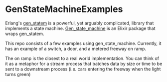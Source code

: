 # GenStateMachineExamples

Erlang's [gen_statem](http://erlang.org/documentation/doc-8.0-rc1/doc/design_principles/statem.html) is a powerful, yet arguably complicated, library that implements a state machine. [Gen_state_machine](https://github.com/antipax/gen_state_machine) is an Elixir package that wraps gen_statem.  

This repo consists of a few examples using gen_state_machine.  Currently, it has an example of a switch, a door, and a metered freeway on ramp. 

The on ramp is the closest to a real world implementation. You can think of it as a metaphor for a stream process that batches data by size or time to be sent to a downstream process (i.e. cars entering the freeway when the light turns green)
